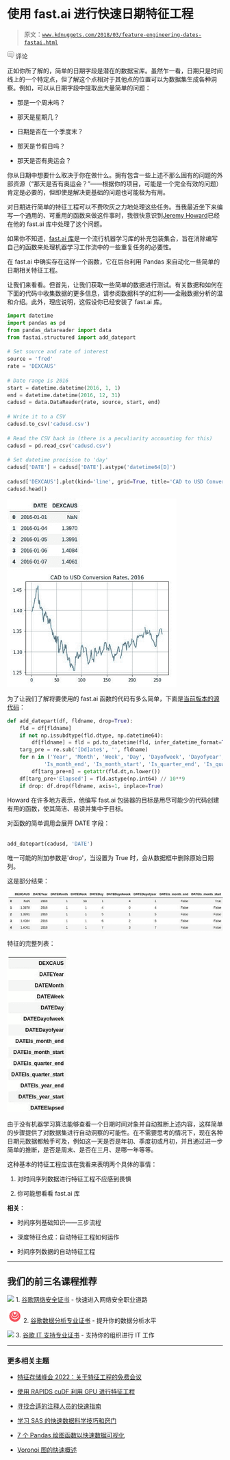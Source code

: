 # 使用 fast.ai 进行快速日期特征工程

> 原文：[`www.kdnuggets.com/2018/03/feature-engineering-dates-fastai.html`](https://www.kdnuggets.com/2018/03/feature-engineering-dates-fastai.html)

![c](img/3d9c022da2d331bb56691a9617b91b90.png) 评论

正如你所了解的，简单的日期字段是潜在的数据宝库。虽然乍一看，日期只是时间线上的一个特定点，但了解这个点相对于其他点的位置可以为数据集生成各种洞察。例如，可以从日期字段中提取出大量简单的问题：

+   那是一个周末吗？

+   那天是星期几？

+   日期是否在一个季度末？

+   那天是节假日吗？

+   那天是否有奥运会？

你从日期中想要什么取决于你在做什么。拥有包含一些上述不那么固有的问题的外部资源（“那天是否有奥运会？”——根据你的项目，可能是一个完全有效的问题）肯定是必要的，但即使是解决更基础的问题也可能极为有用。

对日期进行简单的特征工程可以不费吹灰之力地处理这些任务。当我最近坐下来编写一个通用的、可重用的函数来做这件事时，我很快意识到[Jeremy Howard](https://twitter.com/jeremyphoward)已经在他的 fast.ai 库中处理了这个问题。

如果你不知道，[fast.ai 库](https://github.com/fastai/fastai)是一个流行机器学习库的补充包装集合，旨在消除编写自己的函数来处理机器学习工作流中的一些重复任务的必要性。

在 fast.ai 中确实存在这样一个函数，它在后台利用 Pandas 来自动化一些简单的日期相关特征工程。

让我们来看看。但首先，让我们获取一些简单的数据进行测试。有关数据和如何在下面的代码中收集数据的更多信息，请参阅数据科学的红利——金融数据分析的温和介绍。此外，理应说明，这假设你已经安装了 fast.ai 库。

```py
import datetime
import pandas as pd
from pandas_datareader import data
from fastai.structured import add_datepart

# Set source and rate of interest
source = 'fred'
rate = 'DEXCAUS'

# Date range is 2016
start = datetime.datetime(2016, 1, 1)
end = datetime.datetime(2016, 12, 31)
cadusd = data.DataReader(rate, source, start, end)

# Write it to a CSV 
cadusd.to_csv('cadusd.csv')

# Read the CSV back in (there is a peculiarity accounting for this)
cadusd = pd.read_csv('cadusd.csv')

# Set datetime precision to 'day'
cadusd['DATE'] = cadusd['DATE'].astype('datetime64[D]')

cadusd['DEXCAUS'].plot(kind='line', grid=True, title='CAD to USD Conversion Rates, 2016')
cadusd.head()
```

![dexcaus](img/41bb73ec010a7d22c85be4c4aa6778c5.png)

为了让我们了解将要使用的 fast.ai 函数的代码有多么简单，下面是[当前版本的源代码](https://github.com/fastai/fastai/blob/master/fastai/structured.py)：

```py
def add_datepart(df, fldname, drop=True):
    fld = df[fldname]
    if not np.issubdtype(fld.dtype, np.datetime64):
        df[fldname] = fld = pd.to_datetime(fld, infer_datetime_format=True)
    targ_pre = re.sub('[Dd]ate$', '', fldname)
    for n in ('Year', 'Month', 'Week', 'Day', 'Dayofweek', 'Dayofyear',
            'Is_month_end', 'Is_month_start', 'Is_quarter_end', 'Is_quarter_start', 'Is_year_end', 'Is_year_start'):
        df[targ_pre+n] = getattr(fld.dt,n.lower())
    df[targ_pre+'Elapsed'] = fld.astype(np.int64) // 10**9
    if drop: df.drop(fldname, axis=1, inplace=True)
```

Howard 在许多地方表示，他编写 fast.ai 包装器的目标是用尽可能少的代码创建有用的函数，使其简洁、易读并集中于目标。

对函数的简单调用会展开 DATE 字段：

```py

add_datepart(cadusd, 'DATE')
```

唯一可能的附加参数是'drop'，当设置为 True 时，会从数据框中删除原始日期列。

这是部分结果：

![新功能](img/473171a63c95941aeee84a883634b76b.png)

特征的完整列表：

![功能列表](img/63a2d87efc8cb7ea2cc53f7932d49bb4.png)

由于没有机器学习算法能够查看一个日期时间对象并自动推断上述内容，这样简单的步骤提供了对数据集进行自动洞察的可能性。在不需要思考的情况下，现在各种日期元数据都触手可及，例如这一天是否是年初、季度初或月初，并且通过进一步简单的推断，是否是周末、是否在三月、是哪一年等等。

这种基本的特征工程应该在我看来表明两个具体的事情：

1.  对时间序列数据进行特征工程不应感到畏惧

1.  你可能想看看 fast.ai 库

**相关**：

+   时间序列基础知识——三步流程

+   深度特征合成：自动特征工程如何运作

+   时间序列数据的自动特征工程

* * *

## 我们的前三名课程推荐

![](img/0244c01ba9267c002ef39d4907e0b8fb.png) 1\. [谷歌网络安全证书](https://www.kdnuggets.com/google-cybersecurity) - 快速进入网络安全职业道路

![](img/e225c49c3c91745821c8c0368bf04711.png) 2\. [谷歌数据分析专业证书](https://www.kdnuggets.com/google-data-analytics) - 提升你的数据分析水平

![](img/0244c01ba9267c002ef39d4907e0b8fb.png) 3\. [谷歌 IT 支持专业证书](https://www.kdnuggets.com/google-itsupport) - 支持你的组织进行 IT 工作

* * *

### 更多相关主题

+   [特征存储峰会 2022：关于特征工程的免费会议](https://www.kdnuggets.com/2022/10/hopsworks-feature-store-summit-2022-free-conference-feature-engineering.html)

+   [使用 RAPIDS cuDF 利用 GPU 进行特征工程](https://www.kdnuggets.com/2023/06/rapids-cudf-leverage-gpu-feature-engineering.html)

+   [寻找合适的注释人员的快速指南](https://www.kdnuggets.com/2022/04/quick-guide-find-right-minds-annotation.html)

+   [学习 SAS 的快速数据科学技巧和窍门](https://www.kdnuggets.com/2022/05/sas-quick-data-science-tips-tricks-learn.html)

+   [7 个 Pandas 绘图函数以快速数据可视化](https://www.kdnuggets.com/7-pandas-plotting-functions-for-quick-data-visualization)

+   [Voronoi 图的快速概述](https://www.kdnuggets.com/2022/11/quick-overview-voronoi-diagrams.html)

